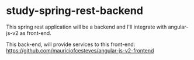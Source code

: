 # study-spring-rest-backend
This spring rest application will be a backend and I'll integrate with angular-js-v2 as front-end.

This back-end, will provide services to this front-end: https://github.com/mauriciofcesteves/angular-js-v2-frontend
